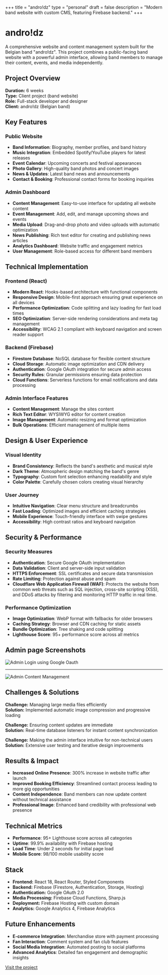 +++
title = "andro!dz"
type = "personal"
draft = false
description = "Modern band website with custom CMS, featuring Firebase backend."
+++

# andro!dz

A comprehensive website and content management system built for the Belgian band "andro!dz". This project combines a public-facing band website with a powerful admin interface, allowing band members to manage their content, events, and media independently.

## Project Overview

**Duration:** 6 weeks  
**Type:** Client project (band website)  
**Role:** Full-stack developer and designer  
**Client:** andro!dz (Belgian band)

## Key Features

### Public Website
- **Band Information**: Biography, member profiles, and band history
- **Music Integration**: Embedded Spotify/YouTube players for latest releases
- **Event Calendar**: Upcoming concerts and festival appearances
- **Photo Gallery**: High-quality band photos and concert images
- **News & Updates**: Latest band news and announcements
- **Contact & Booking**: Professional contact forms for booking inquiries

### Admin Dashboard
- **Content Management**: Easy-to-use interface for updating all website content
- **Event Management**: Add, edit, and manage upcoming shows and events
- **Media Upload**: Drag-and-drop photo and video uploads with automatic optimization
- **News Publishing**: Rich text editor for creating and publishing news articles
- **Analytics Dashboard**: Website traffic and engagement metrics
- **User Management**: Role-based access for different band members

## Technical Implementation

### Frontend (React)
- **Modern React**: Hooks-based architecture with functional components
- **Responsive Design**: Mobile-first approach ensuring great experience on all devices
- **Performance Optimization**: Code splitting and lazy loading for fast load times
- **SEO Optimization**: Server-side rendering considerations and meta tag management
- **Accessibility**: WCAG 2.1 compliant with keyboard navigation and screen reader support

### Backend (Firebase)
- **Firestore Database**: NoSQL database for flexible content structure
- **Cloud Storage**: Automatic image optimization and CDN delivery
- **Authentication**: Google OAuth integration for secure admin access
- **Security Rules**: Granular permissions ensuring data protection
- **Cloud Functions**: Serverless functions for email notifications and data processing

### Admin Interface Features
- **Content Management**: Manage the sites content
- **Rich Text Editor**: WYSIWYG editor for content creation
- **Image Management**: Automatic resizing and format optimization
- **Bulk Operations**: Efficient management of multiple items

## Design & User Experience

### Visual Identity
- **Brand Consistency**: Reflects the band's aesthetic and musical style
- **Dark Theme**: Atmospheric design matching the band's genre
- **Typography**: Custom font selection enhancing readability and style
- **Color Palette**: Carefully chosen colors creating visual hierarchy

### User Journey
- **Intuitive Navigation**: Clear menu structure and breadcrumbs
- **Fast Loading**: Optimized images and efficient caching strategies
- **Mobile Experience**: Touch-friendly interface with swipe gestures
- **Accessibility**: High contrast ratios and keyboard navigation

## Security & Performance

### Security Measures
- **Authentication**: Secure Google OAuth implementation
- **Data Validation**: Client and server-side input validation
- **HTTPS Enforcement**: SSL certificates and secure data transmission
- **Rate Limiting**: Protection against abuse and spam
- **Cloudflare Web Application Firewall (WAF)**: Protects the website from common web threats such as SQL injection, cross-site scripting (XSS), and DDoS attacks by filtering and monitoring HTTP traffic in real time.

### Performance Optimization
- **Image Optimization**: WebP format with fallbacks for older browsers
- **Caching Strategy**: Browser and CDN caching for static assets
- **Bundle Optimization**: Tree shaking and code splitting
- **Lighthouse Score**: 95+ performance score across all metrics

## Admin page Screenshots
![Admin Login using Google Oauth](../../photos/admin_page_login.png)

<hr>
 
![Admin Content Management](../../photos/admin_page.png)

## Challenges & Solutions

**Challenge:** Managing large media files efficiently  
**Solution:** Implemented automatic image compression and progressive loading

**Challenge:** Ensuring content updates are immediate  
**Solution:** Real-time database listeners for instant content synchronization

**Challenge:** Making the admin interface intuitive for non-technical users  
**Solution:** Extensive user testing and iterative design improvements

## Results & Impact

- **Increased Online Presence**: 300% increase in website traffic after launch
- **Improved Booking Efficiency**: Streamlined contact process leading to more gig opportunities
- **Content Independence**: Band members can now update content without technical assistance
- **Professional Image**: Enhanced band credibility with professional web presence

## Technical Metrics

- **Performance**: 95+ Lighthouse score across all categories
- **Uptime**: 99.9% availability with Firebase hosting
- **Load Time**: Under 2 seconds for initial page load
- **Mobile Score**: 98/100 mobile usability score

## Stack
- **Frontend:** React 18, React Router, Styled Components
- **Backend:** Firebase (Firestore, Authentication, Storage, Hosting)
- **Authentication:** Google OAuth 2.0
- **Media Processing:** Firebase Cloud Functions, Sharp.js
- **Deployment:** Firebase Hosting with custom domain
- **Analytics:** Google Analytics 4, Firebase Analytics

## Future Enhancements

- **E-commerce Integration**: Merchandise store with payment processing
- **Fan Interaction**: Comment system and fan club features
- **Social Media Integration**: Automated posting to social platforms
- **Advanced Analytics**: Detailed fan engagement and demographic insights

[Visit the project](https://androidz.be/)
